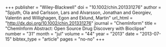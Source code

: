 +++
publisher = "Wiley-Blackwell"
doi = "10.1002/chin.201331276"
author = "Spjuth, Ola and Carlsson, Lars and Alvarsson, Jonathan and Georgiev, Valentin and Willighagen, Egon and Eklund, Martin"
url_html = "http://dx.doi.org/10.1002/chin.201331276"
journal = "ChemInform"
title = "ChemInform Abstract: Open Source Drug Discovery with Bioclipse"
number = "31"
month = "jul"
volume = "44"
year = "2013"
date = "2013-07-15"
bibtex_type = "article"
pages = "no-no"
+++

